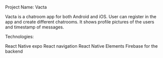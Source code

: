 Project Name: Vacta

Vacta is a chatroom app for both Android and iOS. User can register in the app and create different chatrooms. It shows profile pictures of the users and timestamp of messages.

Technologies:

React Native expo
React navigation
React Native Elements
Firebase for the backend